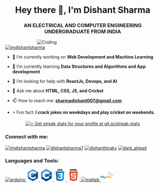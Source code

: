 <h1 align="center">Hey there 👋, I'm Dishant Sharma</h1>
<h3 align="center">AN ELECTRICAL AND COMPUTER ENGINEERING UNDERGRADUATE FROM INDIA</h3>
<img align="right" alt="Coding" width="400" src="https://imgs.search.brave.com/cTWvsKv2Fc7C5UDE5anDrCErBLMupkD9BAQQL3XPTBM/rs:fit:800:600:1/g:ce/aHR0cHM6Ly9jZG4u/ZHJpYmJibGUuY29t/L3VzZXJzLzEwNTk1/ODMvc2NyZWVuc2hv/dHMvNDE3MTM2Ny9j/b2RpbmctZnJlYWsu/Z2lm.gif">

<p align="left"> <a href="https://twitter.com/imdishantsharma" target="blank"><img src="https://img.shields.io/twitter/follow/imdishantsharma?logo=twitter&style=for-the-badge" alt="imdishantsharma" /></a> </p>

- 🔭 I’m currently working on **Web Development and Machine Learning**

- 🌱 I’m currently learning **Data Structures and Algorithms and App development**

- 🤝 I’m looking for help with **ReactJs, Devops, and AI**

- 💬 Ask me about **HTML, CSS, JS, and Cricket**

- 📫 How to reach me: **sharmadishant007@gmail.com**

- ⚡ Fun fact: **I crack jokes on weekdays and play cricket on weekends.**


<p align="center">
    <a href="https://github.com/dishantsharama7/github-readme-streak-stats">
        <img title="🔥 Get streak stats for your profile at git.io/streak-stats"  src="https://github-readme-streak-stats.herokuapp.com/?user=dishantsharma7&theme=black-ice&hide_border=true&stroke=0000&background=060A0CD0"/>
    </a>
</p>

<h3 align="left">Connect with me:</h3>
<p align="left">
<a href="https://twitter.com/imdishantsharma" target="blank"><img align="center" src="https://raw.githubusercontent.com/rahuldkjain/github-profile-readme-generator/master/src/images/icons/Social/twitter.svg" alt="imdishantsharma" height="30" width="40" /></a>
<a href="https://linkedin.com/in/dishantsharma7" target="blank"><img align="center" src="https://raw.githubusercontent.com/rahuldkjain/github-profile-readme-generator/master/src/images/icons/Social/linked-in-alt.svg" alt="dishantsharma7" height="30" width="40" /></a>
<a href="https://www.hackerrank.com/dishanthirakv" target="blank"><img align="center" src="https://raw.githubusercontent.com/rahuldkjain/github-profile-readme-generator/master/src/images/icons/Social/hackerrank.svg" alt="dishanthirakv" height="30" width="40" /></a>
<a href="https://www.leetcode.com/dark_ahead" target="blank"><img align="center" src="https://raw.githubusercontent.com/rahuldkjain/github-profile-readme-generator/master/src/images/icons/Social/leet-code.svg" alt="dark_ahead" height="30" width="40" /></a>
</p>


<h3 align="left">Languages and Tools:</h3>
<p align="left"> <a href="https://www.arduino.cc/" target="_blank" rel="noreferrer"> <img src="https://cdn.worldvectorlogo.com/logos/arduino-1.svg" alt="arduino" width="40" height="40"/> </a> <a href="https://www.cprogramming.com/" target="_blank" rel="noreferrer"> <img src="https://raw.githubusercontent.com/devicons/devicon/master/icons/c/c-original.svg" alt="c" width="40" height="40"/> </a> <a href="https://www.w3schools.com/cpp/" target="_blank" rel="noreferrer"> <img src="https://raw.githubusercontent.com/devicons/devicon/master/icons/cplusplus/cplusplus-original.svg" alt="cplusplus" width="40" height="40"/> </a> <a href="https://www.w3schools.com/css/" target="_blank" rel="noreferrer"> <img src="https://raw.githubusercontent.com/devicons/devicon/master/icons/css3/css3-original-wordmark.svg" alt="css3" width="40" height="40"/> </a> <a href="https://www.w3.org/html/" target="_blank" rel="noreferrer"> <img src="https://raw.githubusercontent.com/devicons/devicon/master/icons/html5/html5-original-wordmark.svg" alt="html5" width="40" height="40"/> </a> <a href="https://www.mathworks.com/" target="_blank" rel="noreferrer"> <img src="https://upload.wikimedia.org/wikipedia/commons/2/21/Matlab_Logo.png" alt="matlab" width="40" height="40"/> </a> <a href="https://www.mysql.com/" target="_blank" rel="noreferrer"> <img src="https://raw.githubusercontent.com/devicons/devicon/master/icons/mysql/mysql-original-wordmark.svg" alt="mysql" width="40" height="40"/> </a> </p>

<br/>
<br/>

<br/>
<br/>



